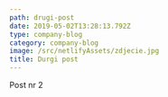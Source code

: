 ```yaml
---
path: drugi-post
date: 2019-05-02T13:28:13.792Z
type: company-blog
category: company-blog
image: /src/netlifyAssets/zdjecie.jpg
title: Durgi post
---
```

Post nr 2
